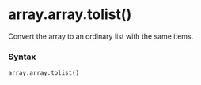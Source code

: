 # array.array.tolist()

Convert the array to an ordinary list with the same items.

### Syntax

```python
array.array.tolist()
```